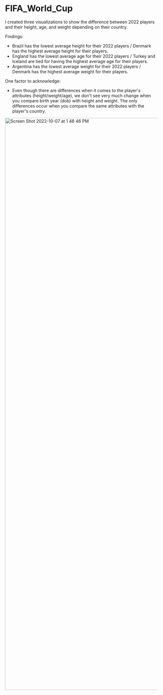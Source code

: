 # FIFA_World_Cup

I created three visualizations to show the difference between 2022 players and their height, age, and weight depending on their country. 

Findings:
- Brazil has the lowest average height for their 2022 players / Denmark has the highest average height for their players.
- England has the lowest average age for their 2022 players / Turkey and Iceland are tied for having the highest average age for their players.
- Argentina has the lowest average weight for their 2022 players / Denmark has the highest average weight for their players.

One factor to acknowledge: 
- Even though there are differences when it comes to the player's attributes (height/weight/age), we don't see very much change when you compare birth year (dob) with height and weight. The only differences occur when you compare the same attributes with the player's country. 

<img width="1886" alt="Screen Shot 2022-10-07 at 1 48 46 PM" src="https://user-images.githubusercontent.com/104043438/194642144-9ef13197-a5c7-4ba8-877f-14e8519ff720.png">

